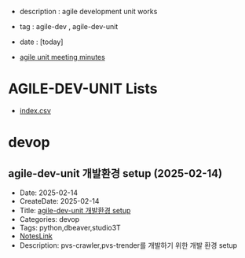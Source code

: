 - description : agile development unit works
- tag : agile-dev , agile-dev-unit
- date : [today]

- [agile unit meeting minutes](../meeting-minutes/agile-unit-meeting-minutes.md)

<H1>AGILE-DEV-UNIT Lists</H1>

- [index.csv](./index.csv)

# devop
## agile-dev-unit 개발환경 setup (2025-02-14)
- Date: 2025-02-14
- CreateDate: 2025-02-14
- Title: [agile-dev-unit 개발환경 setup]()
- Categories: devop
- Tags: python,dbeaver,studio3T
- [NotesLink](./개발환경-setup/index.md)
- Description: pvs-crawler,pvs-trender를 개발하기 위한 개발 환경 setup

